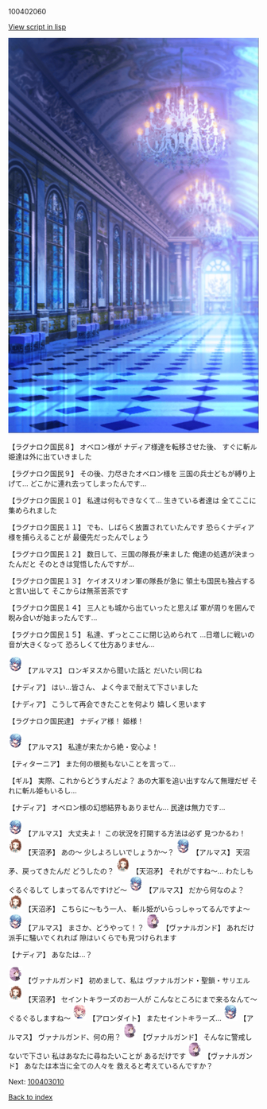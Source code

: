 100402060

[View script in lisp](../scripts/100402060.txt)

![mamon_room.png](../images/backgrounds/mamon_room.png)

【ラグナロク国民８】
オベロン様が
ナディア様達を転移させた後、
すぐに斬ル姫達は外に出ていきました

【ラグナロク国民９】
その後、力尽きたオベロン様を
三国の兵士どもが縛り上げて…
どこかに連れ去ってしまったんです…

【ラグナロク国民１０】
私達は何もできなくて…
生きている者達は
全てここに集められました

【ラグナロク国民１１】
でも、しばらく放置されていたんです
恐らくナディア様を捕らえることが
最優先だったんでしょう

【ラグナロク国民１２】
数日して、三国の隊長が来ました
俺達の処遇が決まったんだと
そのときは覚悟したんですが…

【ラグナロク国民１３】
ケイオスリオン軍の隊長が急に
領土も国民も独占すると言い出して
そこからは無茶苦茶です

【ラグナロク国民１４】
三人とも城から出ていったと思えば
軍が周りを囲んで
睨み合いが始まったんです…

【ラグナロク国民１５】
私達、ずっとここに閉じ込められて
…日増しに戦いの音が大きくなって
恐ろしくて仕方ありません…

<img src="../images/units/3103811.png" alt="3103811.png" height="34"/>
【アルマス】
ロンギヌスから聞いた話と
だいたい同じね

【ナディア】
はい…皆さん、
よく今まで耐えて下さいました

【ナディア】
こうして再会できたことを何より
嬉しく思います

【ラグナロク国民達】
ナディア様！
姫様！

<img src="../images/units/3103811.png" alt="3103811.png" height="34"/>
【アルマス】
私達が来たから絶・安心よ！

【ティターニア】
また何の根拠もないことを言って…

【ギル】
実際、これからどうすんだよ？
あの大軍を追い出すなんて無理だぜ
それに斬ル姫もいるし…

【ナディア】
オベロン様の幻想結界もありません…
民達は無力です…

<img src="../images/units/3103811.png" alt="3103811.png" height="34"/>
【アルマス】
大丈夫よ！
この状況を打開する方法は必ず
見つかるわ！

<img src="../images/units/3300411.png" alt="3300411.png" height="34"/>
【天沼矛】
あの～
少しよろしいでしょうか～？

<img src="../images/units/3103811.png" alt="3103811.png" height="34"/>
【アルマス】
天沼矛、戻ってきたんだ
どうしたの？

<img src="../images/units/3300411.png" alt="3300411.png" height="34"/>
【天沼矛】
それがですね～…
わたしもぐるぐるして
しまってるんですけど～

<img src="../images/units/3103811.png" alt="3103811.png" height="34"/>
【アルマス】
だから何なのよ？

<img src="../images/units/3300411.png" alt="3300411.png" height="34"/>
【天沼矛】
こちらに～もう一人、
斬ル姫がいらっしゃってるんですよ～

<img src="../images/units/3103811.png" alt="3103811.png" height="34"/>
【アルマス】
まさか、どうやって！？

<img src="../images/units/3601111.png" alt="3601111.png" height="34"/>
【ヴァナルガンド】
あれだけ派手に騒いでくれれば
隙はいくらでも見つけられます

【ナディア】
あなたは…？

<img src="../images/units/3601111.png" alt="3601111.png" height="34"/>
【ヴァナルガンド】
初めまして、私は
ヴァナルガンド・聖鎖・サリエル

<img src="../images/units/3300411.png" alt="3300411.png" height="34"/>
【天沼矛】
セイントキラーズのお一人が
こんなところにまで来るなんて～
ぐるぐるしますね～

<img src="../images/units/3100711.png" alt="3100711.png" height="34"/>
【アロンダイト】
またセイントキラーズ…

<img src="../images/units/3103811.png" alt="3103811.png" height="34"/>
【アルマス】
ヴァナルガンド、何の用？

<img src="../images/units/3601111.png" alt="3601111.png" height="34"/>
【ヴァナルガンド】
そんなに警戒しないで下さい
私はあなたに尋ねたいことが
あるだけです

<img src="../images/units/3601111.png" alt="3601111.png" height="34"/>
【ヴァナルガンド】
あなたは本当に全ての人々を
救えると考えているんですか？


Next: [100403010](100403010.md)

[Back to index](index.md)

